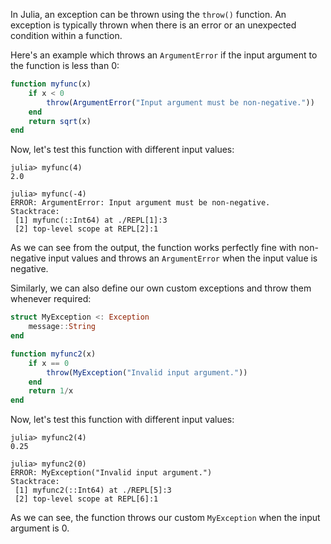 In Julia, an exception can be thrown using the `throw()` function. An exception is typically thrown when there is an error or an unexpected condition within a function.

Here's an example which throws an `ArgumentError` if the input argument to the function is less than 0:

```julia
function myfunc(x)
    if x < 0
        throw(ArgumentError("Input argument must be non-negative."))
    end
    return sqrt(x)
end
```

Now, let's test this function with different input values:

```
julia> myfunc(4)
2.0

julia> myfunc(-4)
ERROR: ArgumentError: Input argument must be non-negative.
Stacktrace:
 [1] myfunc(::Int64) at ./REPL[1]:3
 [2] top-level scope at REPL[2]:1
```

As we can see from the output, the function works perfectly fine with non-negative input values and throws an `ArgumentError` when the input value is negative.

Similarly, we can also define our own custom exceptions and throw them whenever required:

```julia
struct MyException <: Exception
    message::String
end

function myfunc2(x)
    if x == 0
        throw(MyException("Invalid input argument."))
    end
    return 1/x
end
```

Now, let's test this function with different input values:

```
julia> myfunc2(4)
0.25

julia> myfunc2(0)
ERROR: MyException("Invalid input argument.")
Stacktrace:
 [1] myfunc2(::Int64) at ./REPL[5]:3
 [2] top-level scope at REPL[6]:1
```

As we can see, the function throws our custom `MyException` when the input argument is 0.